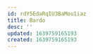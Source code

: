 ```yaml
---
id: rdY5EdaRqIU3BaMou1iaz
title: Bardo
desc: ''
updated: 1639759165193
created: 1639759165193
---
```



